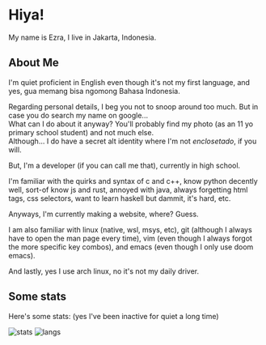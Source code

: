 # Hiya!

My name is Ezra, I live in Jakarta, Indonesia.

## About Me

I'm quiet proficient in English even though it's not my first language, and
yes, gua memang bisa ngomong Bahasa Indonesia.

Regarding personal details, I beg you not to snoop around too much. But in case you do search my name on google...<br>
What can I do about it anyway? You'll probably find my photo (as an 11 yo primary school student) and not much else.<br>
Although... I do have a secret alt identity where I'm not *enclosetado*, if you will.

But, I'm a developer (if you can call me that), currently in high school.

I'm familiar with the quirks and syntax of c and c++, know python decently well, sort-of know js and rust, annoyed with java, always
forgetting html tags, css selectors, want to learn haskell but dammit, it's hard, etc.

Anyways, I'm currently making a website, where? Guess.

I am also familiar with linux (native, wsl, msys, etc), git (although I always have to open the man page every time),
vim (even though I always forgot the more specific key combos), and emacs (even though I only use doom emacs).

And lastly, yes I use arch linux, no it's not my daily driver.

## Some stats

Here's some stats: (yes I've been inactive for quiet a long time)

![stats](https://github-readme-stats.vercel.app/api?username=AntimatterReactor&theme=aura_dark&show_icons=true&count_private=true)
![langs](https://github-readme-stats.vercel.app/api/top-langs/?username=AntimatterReactor&theme=aura_dark&layout=compact&langs_count=6)
